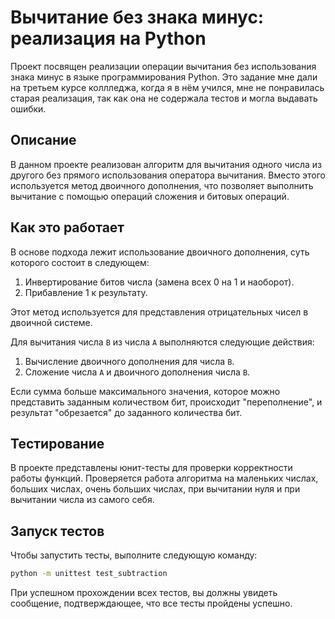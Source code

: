 # Вычитание без знака минус: реализация на Python

Проект посвящен реализации операции вычитания без использования знака минус в языке программирования Python. 
Это задание мне дали на третьем курсе коллледжа, когда я в нём учился, мне не понравилась старая реализация, так как она не содержала тестов и могла выдавать ошибки.

## Описание

В данном проекте реализован алгоритм для вычитания одного числа из другого без прямого использования оператора вычитания. Вместо этого используется метод двоичного дополнения, что позволяет выполнить вычитание с помощью операций сложения и битовых операций.

## Как это работает

В основе подхода лежит использование двоичного дополнения, суть которого состоит в следующем:

1. Инвертирование битов числа (замена всех 0 на 1 и наоборот).
2. Прибавление 1 к результату.

Этот метод используется для представления отрицательных чисел в двоичной системе.

Для вычитания числа `B` из числа `A` выполняются следующие действия:

1. Вычисление двоичного дополнения для числа `B`.
2. Сложение числа `A` и двоичного дополнения числа `B`.

Если сумма больше максимального значения, которое можно представить заданным количеством бит, происходит "переполнение", и результат "обрезается" до заданного количества бит.

## Тестирование

В проекте представлены юнит-тесты для проверки корректности работы функций. Проверяется работа алгоритма на маленьких числах, больших числах, очень больших числах, при вычитании нуля и при вычитании числа из самого себя.

## Запуск тестов

Чтобы запустить тесты, выполните следующую команду:

```sh
python -m unittest test_subtraction
```
При успешном прохождении всех тестов, вы должны увидеть сообщение, подтверждающее, что все тесты пройдены успешно.
